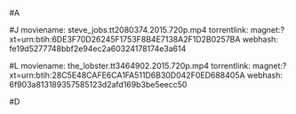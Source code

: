 #A

#J
    moviename: steve_jobs.tt2080374.2015.720p.mp4
    torrentlink: magnet:?xt=urn:btih:6DE3F70D26245F1753F8B4E7138A2F1D2B0257BA
    webhash: fe19d5277748bbf2e94ec2a60324178174e3a614

#L
    moviename: the_lobster.tt3464902.2015.720p.mp4
    torrentlink: magnet:?xt=urn:btih:28C5E48CAFE6CA1FA511D6B30D042F0ED688405A
    webhash: 6f903a813189357585123d2afd169b3be5eecc50

#D
